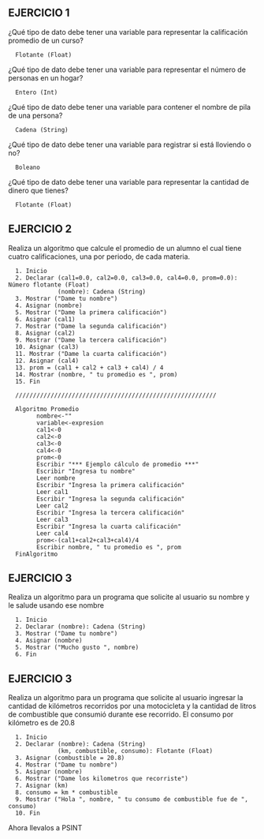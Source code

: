 ## EJERCICIO 1

¿Qué tipo de dato debe tener una variable para representar la calificación promedio de un
curso?

      Flotante (Float)

¿Qué tipo de dato debe tener una variable para representar el número de personas en un
hogar?

      Entero (Int)

¿Qué tipo de dato debe tener una variable para contener el nombre de pila de una persona?

      Cadena (String)

¿Qué tipo de dato debe tener una variable para registrar si está lloviendo o no?

      Boleano

¿Qué tipo de dato debe tener una variable para representar la cantidad de dinero que
tienes?

      Flotante (Float)
      
## EJERCICIO 2

Realiza un algoritmo que calcule el promedio de un alumno el cual tiene cuatro calificaciones, una por periodo, de cada materia.

      1. Inicio
      2. Declarar (cal1=0.0, cal2=0.0, cal3=0.0, cal4=0.0, prom=0.0): Número flotante (Float) 
                  (nombre): Cadena (String)
      3. Mostrar ("Dame tu nombre")
      4. Asignar (nombre)
      5. Mostrar ("Dame la primera calificación")
      6. Asignar (cal1)
      7. Mostrar ("Dame la segunda calificación")
      8. Asignar (cal2)
      9. Mostrar ("Dame la tercera calificación")
      10. Asignar (cal3)
      11. Mostrar ("Dame la cuarta calificación")
      12. Asignar (cal4)
      13. prom = (cal1 + cal2 + cal3 + cal4) / 4
      14. Mostrar (nombre, " tu promedio es ", prom)
      15. Fin
      
      /////////////////////////////////////////////////////////
      
      Algoritmo Promedio
            nombre<-""
            variable<-expresion
            cal1<-0
            cal2<-0
            cal3<-0
            cal4<-0
            prom<-0
            Escribir "*** Ejemplo cálculo de promedio ***"
            Escribir "Ingresa tu nombre"
            Leer nombre
            Escribir "Ingresa la primera calificación"
            Leer cal1
            Escribir "Ingresa la segunda calificación"
            Leer cal2
            Escribir "Ingresa la tercera calificación"
            Leer cal3
            Escribir "Ingresa la cuarta calificación"
            Leer cal4
            prom<-(cal1+cal2+cal3+cal4)/4
            Escribir nombre, " tu promedio es ", prom
      FinAlgoritmo
      
      
## EJERCICIO 3

Realiza un algoritmo para un programa que solicite al usuario su nombre y le salude usando ese nombre

      1. Inicio
      2. Declarar (nombre): Cadena (String)
      3. Mostrar ("Dame tu nombre")
      4. Asignar (nombre)
      5. Mostrar ("Mucho gusto ", nombre)
      6. Fin

## EJERCICIO 3

Realiza un algoritmo para  un programa que solicite al usuario ingresar la cantidad de kilómetros recorridos por una motocicleta y la cantidad de litros de combustible que consumió durante ese recorrido. El consumo por kilómetro es de 20.8

      1. Inicio
      2. Declarar (nombre): Cadena (String)
                  (km, combustible, consumo): Flotante (Float)
      3. Asignar (combustible = 20.8)
      4. Mostrar ("Dame tu nombre")
      5. Asignar (nombre)
      6. Mostrar ("Dame los kilometros que recorriste")
      7. Asignar (km)
      8. consumo = km * combustible
      9. Mostrar ("Hola ", nombre, " tu consumo de combustible fue de ", consumo)
      10. Fin

Ahora llevalos a PSINT
